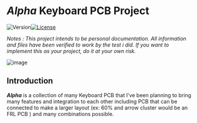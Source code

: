 # ***Alpha*** Keyboard PCB Project

![Version](https://img.shields.io/badge/Version-1.0-blue?style=for-the-badge)[![License](https://img.shields.io/github/license/mazestd/alpha?style=for-the-badge&logo=Github&color=red)](https://github.com/mazestd/alpha-project)

*Notes : This project intends to be personal documentation. All information and files have been verified to work by the test i did. If you want to implement this as your project, do it at your own risk.*

![image][banner]

## Introduction

***Alpha*** is a collection of many Keyboard PCB that I've been planning to bring many features and integration to each other including PCB that can be connected to make a larger layout (ex: 60% and arrow cluster would be an FRL PCB ) and many combinations possible.



[banner]: https://user-images.githubusercontent.com/112836129/218727970-d3e542fe-5d02-4573-8ea7-2b3157800d44.png
